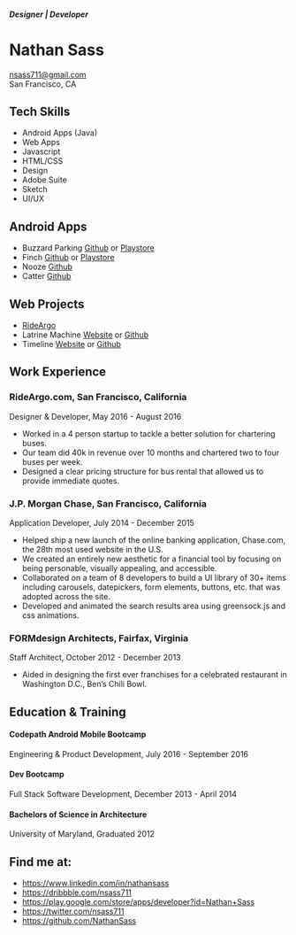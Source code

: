 ##### Designer | Developer
# Nathan Sass
nsass711@gmail.com  
San Francisco, CA

## Tech Skills 
 - Android Apps (Java)
 - Web Apps
 - Javascript
 - HTML/CSS
 - Design
 - Adobe Suite
 - Sketch
 - UI/UX

## Android Apps
  - Buzzard Parking [Github](https://github.com/BuzzardParking/buzzard-android) or [Playstore](https://play.google.com/store/apps/details?id=com.buzzardparking.buzzard)
  - Finch [Github](https://github.com/NathanSass/Finch) or [Playstore](https://play.google.com/store/apps/details?id=com.nathansass.finch)
  - Nooze [Github](https://github.com/NathanSass/Nooze)
  - Catter [Github](https://github.com/NathanSass/Catter)
  
## Web Projects
 - [RideArgo](https://rideargo.com)  
 - Latrine Machine [Website](https://young-dusk-3643.herokuapp.com/) or [Github](https://github.com/NathanSass/adaRR)
 - Timeline [Website](http://nathansass.github.io/Life-Timeline/) or [Github](https://github.com/NathanSass/Life-Timeline) 
   
## Work Experience
### RideArgo.com, San Francisco, California
Designer & Developer, May 2016 - August 2016
- Worked in a 4 person startup to tackle a better solution for chartering buses.
- Our team did 40k in revenue over 10 months and chartered two to four buses per week.
- Designed a clear pricing structure for bus rental that allowed us to provide immediate quotes.

### J.P. Morgan Chase, San Francisco, California
Application Developer,  July 2014 - December 2015
- Helped ship a new launch of the online banking application, Chase.com, the 28th most used website in the U.S.
- We created an entirely new aesthetic for a financial tool by focusing on being personable, visually appealing, and accessible.
- Collaborated on a team of 8 developers to build a UI library of 30+ items including carousels, datepickers, form elements, buttons, etc. that was adopted across the site.
- Developed and animated the search results area using greensock.js and css animations.

### FORMdesign Architects, Fairfax, Virginia
Staff Architect, October 2012 - December 2013
- Aided in designing the first ever franchises for a celebrated restaurant in Washington D.C.,
Ben’s Chili Bowl.

## Education & Training

#### Codepath Android Mobile Bootcamp
Engineering & Product Development,  July 2016 - September 2016

#### Dev Bootcamp
Full Stack Software Development, December 2013 - April 2014

#### Bachelors of Science in Architecture
University of Maryland, Graduated 2012

## Find me at:
- https://www.linkedin.com/in/nathansass
- https://dribbble.com/nsass711
- https://play.google.com/store/apps/developer?id=Nathan+Sass
- https://twitter.com/nsass711
- https://github.com/NathanSass
